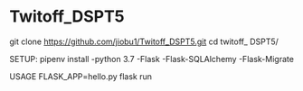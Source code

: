 # Twitoff_DSPT5

git clone https://github.com/jiobu1/Twitoff_DSPT5.git
cd twitoff_ DSPT5/

SETUP:
pipenv install
-python 3.7
-Flask 
-Flask-SQLAlchemy 
-Flask-Migrate

USAGE
FLASK_APP=hello.py flask run